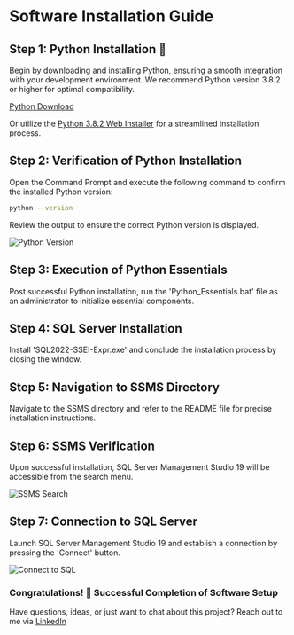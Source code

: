 # Software Installation Guide

## Step 1: Python Installation 🐍

Begin by downloading and installing Python, ensuring a smooth integration with your development environment. We recommend Python version 3.8.2 or higher for optimal compatibility.

[Python Download](https://www.python.org/downloads/)

Or utilize the [Python 3.8.2 Web Installer](https://www.python.org/ftp/python/3.8.2/python-3.8.2-webinstall.exe) for a streamlined installation process.

## Step 2: Verification of Python Installation 

Open the Command Prompt and execute the following command to confirm the installed Python version:

```bash
python --version
```

Review the output to ensure the correct Python version is displayed.

![Python Version](https://github.com/SumitBana/Hospital_Management_MSSQL_CLI/assets/142825429/39b9f4d8-5f25-4966-96a3-4df36fa12d2b)

## Step 3: Execution of Python Essentials 

Post successful Python installation, run the 'Python_Essentials.bat' file as an administrator to initialize essential components.

## Step 4: SQL Server Installation 

Install 'SQL2022-SSEI-Expr.exe' and conclude the installation process by closing the window.

## Step 5: Navigation to SSMS Directory 

Navigate to the SSMS directory and refer to the README file for precise installation instructions.

## Step 6: SSMS Verification 

Upon successful installation, SQL Server Management Studio 19 will be accessible from the search menu.

![SSMS Search](https://github.com/SumitBana/Hospital_Management_MSSQL_CLI/assets/142825429/94ef8f64-21f6-44b3-9f8d-e6ea9ec3f2a0)

## Step 7: Connection to SQL Server 

Launch SQL Server Management Studio 19 and establish a connection by pressing the 'Connect' button.

![Connect to SQL](https://github.com/SumitBana/Hospital_Management_MSSQL_CLI/assets/142825429/a8f491f7-a59e-4882-80bd-a255a2723e7b)

### Congratulations! 🎉 Successful Completion of Software Setup

Have questions, ideas, or just want to chat about this project? Reach out to me via [LinkedIn](https://www.linkedin.com/in/sumit-saha-a13132289/)
